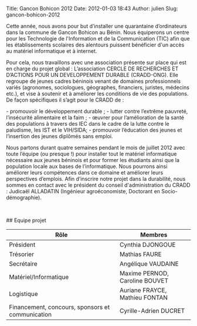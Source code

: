 Title: Gancon Bohicon 2012
Date: 2012-01-03 18:43
Author: julien
Slug: gancon-bohicon-2012

Cette année, nous avons pour but d’installer une quarantaine
d’ordinateurs dans la commune de Gancon Bohicon au Bénin. Nous
équiperons un centre pour les Technologie de l'Information et de la
Communication (TIC) afin que les établissements scolaires des alentours
puissent bénéficier d'un accès au matériel informatique et à internet.

</p>
Pour cela, nous travaillons avec une association présente sur place qui
est en charge du projet global : L’association CERCLE DE RECHERCHES ET
D’ACTIONS POUR UN DEVELOPPEMENT DURABLE (CRADD-ONG). Elle regroupe de
jeunes cadres béninois venant de domaines professionnels variés
(agronomes, sociologues, géographes, financiers, juristes, médecins
etc.), et vise à soutenir et à améliorer les conditions de vie des
populations. De façon spécifiques il s’agit pour le CRADD de :

</p>
-   promouvoir le développement durable ;
-   lutter contre l’extrême pauvreté, l’insécurité alimentaire et la
    faim ;
-   œuvrer pour l’amélioration de la santé des populations à travers des
    IEC dans le cadre de la lutte contre le paludisme, les IST et le
    VIH/SIDA;
-   promouvoir l’éducation des jeunes et l’insertion des jeunes diplômés
    sans emploi.

</p>
Nous partons durant quatre semaines pendant le mois de juillet 2012 avec
toute l’équipe (ou presque !) pour installer tout le matériel
informatique nécessaire aux jeunes béninois et pour former les étudiants
ainsi que la population locale aux bases de l’informatique. Nous
pourrons ainsi améliorer leurs compétences dans ce domaine et améliorer
leurs perspectives d’emplois. Afin d’inscrire notre projet dans la
durabilité, nous sommes en contact avec le président du conseil
d'administration du CRADD : Judicaël ALLADATIN (Ingénieur
agroéconomiste, Doctorant en Socio-démographie).

</p>
 

</p>
## Equipe projet

|Rôle|Membres
|--- |--- |
|Président|Cynthia DJONGOUE|
|Trésorier|Mathias FAURE|
|Secrétaire|Angélique VAUDAINE|
|Matériel/Informatique|Maxime PERNOD, Caroline BOUVET|
|Logistique|Auriane FRAYCE, Mathieu FONTAN|
|Financement, concours, sponsors et communication|Cyrille-Adrien DUCRET|